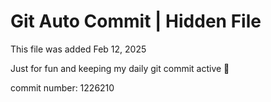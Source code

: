 # Git Auto Commit | Hidden File

This file was added Feb 12, 2025

Just for fun and keeping my daily git commit active 🤪

commit number: 1226210
